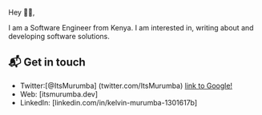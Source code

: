 Hey 👋🏻,

I am a Software Engineer from Kenya. I am interested in, writing about and developing software solutions.

## 📬 Get in touch

- Twitter:[@ItsMurumba] (twitter.com/ItsMurumba)
[link to Google!](http://google.com)
- Web: [itsmurumba.dev]
- LinkedIn: [linkedin.com/in/kelvin-murumba-1301617b]
